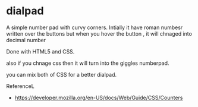 dialpad
=======

A simple number pad with curvy corners.
Intially it have roman numbesr written over the buttons but when you hover the button , it will chnaged into decimal number

Done with HTML5 and CSS.

also if you chnage css then it will turn into the giggles numberpad.

you can mix both of CSS for a better dialpad.



ReferenceL

 - https://developer.mozilla.org/en-US/docs/Web/Guide/CSS/Counters
